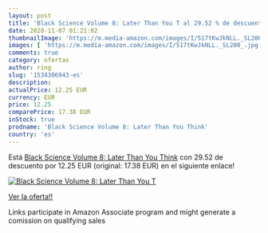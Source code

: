 ```yaml
---
layout: post
title: 'Black Science Volume 8: Later Than You T al 29.52 % de descuento'
date: 2020-11-07 01:21:02
thumbnailImage: 'https://m.media-amazon.com/images/I/517tKwJkNLL._SL200_.jpg'
images: [ 'https://m.media-amazon.com/images/I/517tKwJkNLL._SL200_.jpg' ]
comments: true
category: ofertas
author: ring
slug: '1534306943-es'
description:
actualPrice: 12.25 EUR
currency: EUR
price: 12.25
comparePrice: 17.38 EUR
inStock: true
prodname: 'Black Science Volume 8: Later Than You Think'
country: 'es'
---
```


Está [Black Science Volume 8: Later Than You Think](https://www.amazon.es/dp/1534306943/?tag=tolees-21) con 29.52 de descuento por 12.25 EUR (original: 17.38 EUR) en el siguiente enlace!

[![Black Science Volume 8: Later Than You T](https://m.media-amazon.com/images/I/517tKwJkNLL._SL200_.jpg)](https://www.amazon.es/dp/1534306943/?tag=tolees-21)

[Ver la oferta!!](https://www.amazon.es/dp/1534306943/?tag=tolees-21)

Links participate in Amazon Associate program and might generate a comission on qualifying sales


